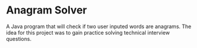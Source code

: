# Anagram Solver
  A Java program that will check if two user inputed words are anagrams. The idea for this project was to gain practice solving technical interview questions.

